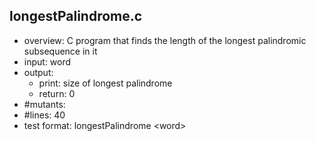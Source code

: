 ## longestPalindrome.c
 - overview: C program that finds the length of the longest palindromic subsequence in it
 - input: word
 - output: 
     - print: size of longest palindrome
     - return: 0
 - #mutants: 
 - #lines: 40
 - test format: longestPalindrome \<word\>